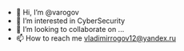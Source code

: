 - 👋 Hi, I’m @varogov
- 👀 I’m interested in CyberSecurity
- 💞️ I’m looking to collaborate on ...
- 📫 How to reach me vladimirrogov12@yandex.ru

<!---
varogov/varogov is a ✨ special ✨ repository because its `README.md` (this file) appears on your GitHub profile.
You can click the Preview link to take a look at your changes.
--->
